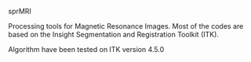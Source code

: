 sprMRI

Processing tools for Magnetic Resonance Images.
Most of the codes are based on the Insight Segmentation and Registration Toolkit (ITK).

Algorithm have been tested on ITK version 4.5.0 
